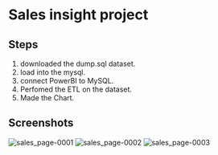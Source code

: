 # Sales insight project


## Steps
1. downloaded the dump.sql dataset.
2. load into the mysql.
3. connect PowerBI to MySQL.
4. Perfomed the ETL on the dataset.
5. Made the Chart.

## Screenshots
![sales_page-0001](https://user-images.githubusercontent.com/87086955/228761016-6dd0ec77-26fd-4e11-9f90-c4892556df51.jpg)
![sales_page-0002](https://user-images.githubusercontent.com/87086955/228761029-e4d90092-b232-4e5b-9928-2bce11e5e131.jpg)
![sales_page-0003](https://user-images.githubusercontent.com/87086955/228761031-de1fb099-3c51-4adb-9803-35c504d9eaf3.jpg)
